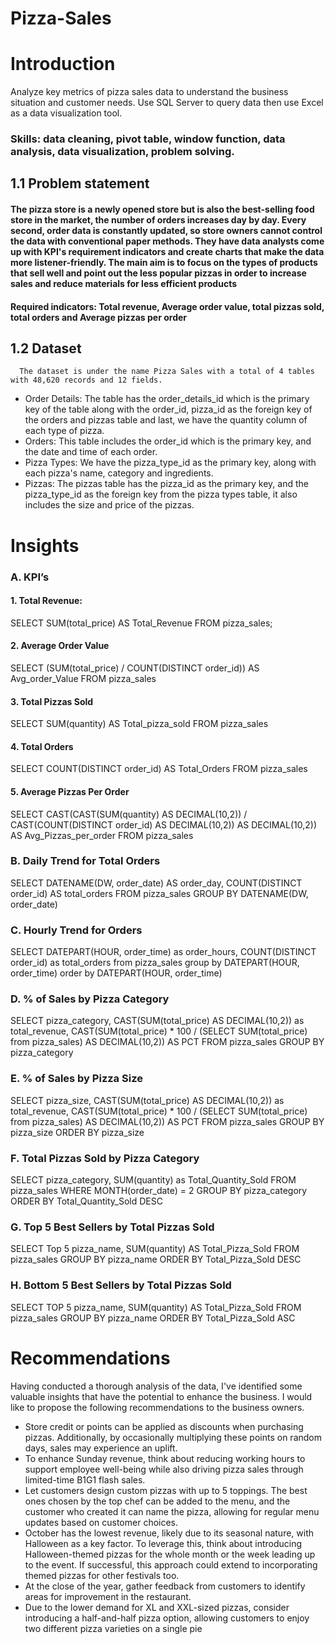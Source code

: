 # Pizza-Sales
# Introduction
Analyze key metrics of pizza sales data to understand the business situation and customer needs. Use SQL Server to query data then use Excel as a data visualization tool.
### Skills: data cleaning, pivot table, window function, data analysis, data visualization, problem solving.

  ## 1.1	Problem statement
  #### The pizza store is a newly opened store but is also the best-selling food store in the market, the number of orders increases day by day. Every second, order data is constantly updated, so store owners cannot control the data with conventional paper methods. They have data analysts come up with KPI's requirement indicators and create charts that make the data more listener-friendly. The main aim is to focus on the types of products that sell well and point out the less popular pizzas in order to increase sales and reduce materials for less efficient products 
  #### Required indicators: Total revenue, Average order value, total pizzas sold, total orders and Average pizzas per order
  ## 1.2	Dataset
      The dataset is under the name Pizza Sales with a total of 4 tables with 48,620 records and 12 fields.
 - Order Details:
The table has the order_details_id which is the primary key of the table along with the order_id, pizza_id as the foreign key of the orders and pizzas table and last, we have the quantity column of each type of pizza.
 - Orders:
This table includes the order_id which is the primary key, and the date and time of each order.
 - Pizza Types:
We have the pizza_type_id as the primary key, along with each pizza's name, category and ingredients.
 - Pizzas:
The pizzas table has the pizza_id as the primary key, and the pizza_type_id as the foreign key from the pizza types table, it also includes the size and price of the pizzas. 
# Insights 
### A. KPI’s
#### 1. Total Revenue:
SELECT SUM(total_price) AS Total_Revenue FROM pizza_sales;
#### 2. Average Order Value
SELECT (SUM(total_price) / COUNT(DISTINCT order_id)) AS Avg_order_Value FROM
pizza_sales
#### 3. Total Pizzas Sold
SELECT SUM(quantity) AS Total_pizza_sold FROM pizza_sales
#### 4. Total Orders
SELECT COUNT(DISTINCT order_id) AS Total_Orders FROM pizza_sales
#### 5. Average Pizzas Per Order
SELECT CAST(CAST(SUM(quantity) AS DECIMAL(10,2)) /
CAST(COUNT(DISTINCT order_id) AS DECIMAL(10,2)) AS DECIMAL(10,2))
AS Avg_Pizzas_per_order
FROM pizza_sales
### B. Daily Trend for Total Orders
SELECT DATENAME(DW, order_date) AS order_day, COUNT(DISTINCT order_id) AS
total_orders 
FROM pizza_sales
GROUP BY DATENAME(DW, order_date)
### C. Hourly Trend for Orders
SELECT DATEPART(HOUR, order_time) as order_hours, COUNT(DISTINCT order_id) as
total_orders
from pizza_sales
group by DATEPART(HOUR, order_time)
order by DATEPART(HOUR, order_time)
### D. % of Sales by Pizza Category
SELECT pizza_category, CAST(SUM(total_price) AS DECIMAL(10,2)) as total_revenue,
CAST(SUM(total_price) * 100 / (SELECT SUM(total_price) from pizza_sales) AS
DECIMAL(10,2)) AS PCT
FROM pizza_sales
GROUP BY pizza_category
### E. % of Sales by Pizza Size
SELECT pizza_size, CAST(SUM(total_price) AS DECIMAL(10,2)) as total_revenue,
CAST(SUM(total_price) * 100 / (SELECT SUM(total_price) from pizza_sales) AS
DECIMAL(10,2)) AS PCT
FROM pizza_sales
GROUP BY pizza_size
ORDER BY pizza_size
### F. Total Pizzas Sold by Pizza Category
SELECT pizza_category, SUM(quantity) as Total_Quantity_Sold
FROM pizza_sales
WHERE MONTH(order_date) = 2
GROUP BY pizza_category
ORDER BY Total_Quantity_Sold DESC
### G. Top 5 Best Sellers by Total Pizzas Sold
SELECT Top 5 pizza_name, SUM(quantity) AS Total_Pizza_Sold
FROM pizza_sales
GROUP BY pizza_name
ORDER BY Total_Pizza_Sold DESC
### H. Bottom 5 Best Sellers by Total Pizzas Sold
SELECT TOP 5 pizza_name, SUM(quantity) AS Total_Pizza_Sold
FROM pizza_sales
GROUP BY pizza_name
ORDER BY Total_Pizza_Sold ASC
# Recommendations
Having conducted a thorough analysis of the data, I've identified some valuable insights that have the potential to enhance the business. I would like to propose the following recommendations to the business owners.
 - Store credit or points can be applied as discounts when purchasing pizzas. Additionally, by occasionally multiplying these points on random days, sales may experience an uplift.
 - To enhance Sunday revenue, think about reducing working hours to support employee well-being while also driving pizza sales through limited-time B1G1 flash sales.
 - Let customers design custom pizzas with up to 5 toppings. The best ones chosen by the top chef can be added to the menu, and the customer who created it can name the pizza, allowing for regular menu updates based on customer choices.
 - October has the lowest revenue, likely due to its seasonal nature, with Halloween as a key factor. To leverage this, think about introducing Halloween-themed pizzas for the whole month or the week leading up to the event. If successful, this approach could extend to incorporating themed pizzas for other festivals too.
 - At the close of the year, gather feedback from customers to identify areas for improvement in the restaurant.
 - Due to the lower demand for XL and XXL-sized pizzas, consider introducing a half-and-half pizza option, allowing customers to enjoy two different pizza varieties on a single pie
   

